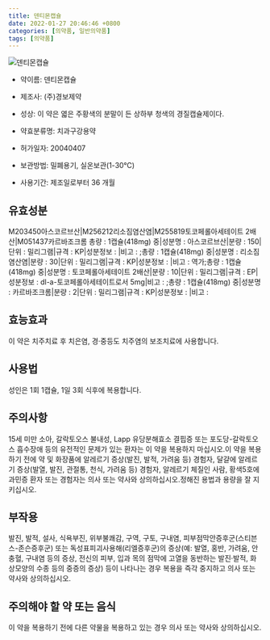 ```yaml
---
title: 덴티몬캡슐
date: 2022-01-27 20:46:46 +0800
categories: [의약품, 일반의약품]
tags: [의약품]
---
```

![덴티몬캡슐](https://nedrug.mfds.go.kr/pbp/cmn/itemImageDownload/147428312450900098)

- 약이름: 덴티몬캡슐
- 제조사: (주)경보제약
- 성상: 이 약은 엷은 주황색의 분말이 든 상하부 청색의 경질캡슐제이다.

- 약효분류명: 치과구강용약
- 허가일자: 20040407
- 보관방법: 밀폐용기, 실온보관(1-30℃)
- 사용기간: 제조일로부터 36 개월
## 유효성분
M203450아스코르브산|M256212리소짐염산염|M255819토코페롤아세테이트 2배산|M051437카르바조크롬
총량 : 1캡슐(418mg) 중|성분명 : 아스코르브산|분량 : 150|단위 : 밀리그램|규격 : KP|성분정보 : |비고 : ;총량 : 1캡슐(418mg) 중|성분명 : 리소짐염산염|분량 : 30|단위 : 밀리그램|규격 : KP|성분정보 : |비고 : 역가;총량 : 1캡슐(418mg) 중|성분명 : 토코페롤아세테이트 2배산|분량 : 10|단위 : 밀리그램|규격 : EP|성분정보 : dl-a-토코페롤아세테이트로서 5mg|비고 : ;총량 : 1캡슐(418mg) 중|성분명 : 카르바조크롬|분량 : 2|단위 : 밀리그램|규격 : KP|성분정보 : |비고 :
## 효능효과
이 약은 치주치료 후 치은염, 경·중등도 치주염의 보조치료에 사용합니다.
## 사용법
성인은 1회 1캡슐, 1일 3회 식후에 복용합니다.
## 주의사항
15세 미만 소아, 갈락토오스 불내성, Lapp 유당분해효소 결핍증 또는 포도당-갈락토오스 흡수장애 등의 유전적인 문제가 있는 환자는 이 약을 복용하지 마십시오.이 약을 복용하기 전에 약 및 화장품에 알레르기 증상(발진, 발적, 가려움 등) 경험자, 달걀에 알레르기 증상(발열, 발진, 관절통, 천식, 가려움 등) 경험자, 알레르기 체질인 사람, 황색5호에 과민증 환자 또는 경험자는 의사 또는 약사와 상의하십시오.정해진 용법과 용량을 잘 지키십시오.
## 부작용
발진, 발적, 설사, 식욕부진, 위부불쾌감, 구역, 구토, 구내염, 피부점막안증후군(스티븐스-존슨증후군) 또는 독성표피괴사용해(리엘증후군)의 증상(예: 발열, 홍반, 가려움, 안충혈, 구내염 등의 증상, 전신의 피부, 입과 목의 점막에 고열을 동반하는 발진·발적, 화상모양의 수종 등의 중증의 증상) 등이 나타나는 경우 복용을 즉각 중지하고 의사 또는 약사와 상의하십시오.
## 주의해야 할 약 또는 음식
이 약을 복용하기 전에 다른 약물을 복용하고 있는 경우 의사 또는 약사와 상의하십시오.
